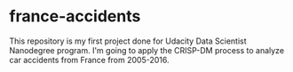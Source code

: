 # france-accidents
This repository is my first project done for Udacity Data Scientist Nanodegree program. I'm going to apply the CRISP-DM process to analyze car accidents from France from 2005-2016.
